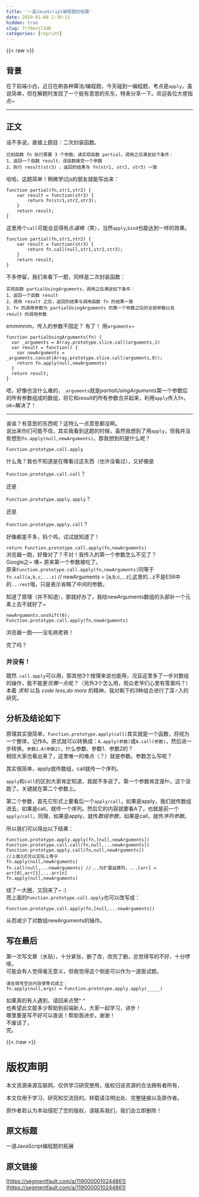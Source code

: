 ```yaml
---
title: '一道JavaScript编程题的拓展' 
date: 2019-01-08 2:30:11
hidden: true
slug: 7r78ocsl3d6
categories: [reprint]
---
```


{{< raw >}}

                    
<h2 id="articleHeader0">背景</h2>
<p>在下前端小白，近日在刷各种算法/编程题，今天碰到一编程题，考点是<code>apply</code>，虽说简单，但在解题时发现了一个挺有意思的东东，特来分享一下。欢迎各位大佬指点~</p>
<hr>
<h2 id="articleHeader1">正文</h2>
<p>话不多说，直接上题目：二次封装函数。</p>
<div class="widget-codetool" style="display:none;">
      <div class="widget-codetool--inner">
      <span class="selectCode code-tool" data-toggle="tooltip" data-placement="top" title="" data-original-title="全选"></span>
      <span type="button" class="copyCode code-tool" data-toggle="tooltip" data-placement="top" data-clipboard-text="已知函数 fn 执行需要 3 个参数。请实现函数 partial，调用之后满足如下条件：
1、返回一个函数 result，该函数接受一个参数
2、执行 result(str3) ，返回的结果与 fn(str1, str2, str3) 一致
" title="" data-original-title="复制"></span>
      <span type="button" class="saveToNote code-tool" data-toggle="tooltip" data-placement="top" title="" data-original-title="放进笔记"></span>
      </div>
      </div><pre class="hljs armasm"><code>已知函数 <span class="hljs-meta">fn</span> 执行需要 <span class="hljs-number">3</span> 个参数。请实现函数 partial，调用之后满足如下条件：
<span class="hljs-number">1</span>、返回一个函数 result，该函数接受一个参数
<span class="hljs-number">2</span>、执行 result(<span class="hljs-keyword">str3) </span>，返回的结果与 <span class="hljs-meta">fn</span>(<span class="hljs-keyword">str1, </span><span class="hljs-keyword">str2, </span><span class="hljs-keyword">str3) </span>一致
</code></pre>
<p>哈哈，这题简单！稍微学过js的朋友就能写出来：</p>
<div class="widget-codetool" style="display:none;">
      <div class="widget-codetool--inner">
      <span class="selectCode code-tool" data-toggle="tooltip" data-placement="top" title="" data-original-title="全选"></span>
      <span type="button" class="copyCode code-tool" data-toggle="tooltip" data-placement="top" data-clipboard-text="function partial(fn,str1,str2) {
    var result = function(str3) {
        return fn(str1,str2,str3);
    }
    return result;
}" title="" data-original-title="复制"></span>
      <span type="button" class="saveToNote code-tool" data-toggle="tooltip" data-placement="top" title="" data-original-title="放进笔记"></span>
      </div>
      </div><pre class="javascript hljs"><code class="javascript"><span class="hljs-function"><span class="hljs-keyword">function</span> <span class="hljs-title">partial</span>(<span class="hljs-params">fn,str1,str2</span>) </span>{
    <span class="hljs-keyword">var</span> result = <span class="hljs-function"><span class="hljs-keyword">function</span>(<span class="hljs-params">str3</span>) </span>{
        <span class="hljs-keyword">return</span> fn(str1,str2,str3);
    }
    <span class="hljs-keyword">return</span> result;
}</code></pre>
<p>这里用个<code>call</code>可能会显得有点<em>逼格</em>（笑），当然<code>apply</code>,<code>bind</code>也能达到一样的效果。</p>
<div class="widget-codetool" style="display:none;">
      <div class="widget-codetool--inner">
      <span class="selectCode code-tool" data-toggle="tooltip" data-placement="top" title="" data-original-title="全选"></span>
      <span type="button" class="copyCode code-tool" data-toggle="tooltip" data-placement="top" data-clipboard-text="function partial(fn,str1,str2) {
    var result = function(str3) {
        return fn.call(null,str1,str2,str3);
    }
    return result;
}" title="" data-original-title="复制"></span>
      <span type="button" class="saveToNote code-tool" data-toggle="tooltip" data-placement="top" title="" data-original-title="放进笔记"></span>
      </div>
      </div><pre class="javascript hljs"><code class="javascript"><span class="hljs-function"><span class="hljs-keyword">function</span> <span class="hljs-title">partial</span>(<span class="hljs-params">fn,str1,str2</span>) </span>{
    <span class="hljs-keyword">var</span> result = <span class="hljs-function"><span class="hljs-keyword">function</span>(<span class="hljs-params">str3</span>) </span>{
        <span class="hljs-keyword">return</span> fn.call(<span class="hljs-literal">null</span>,str1,str2,str3);
    }
    <span class="hljs-keyword">return</span> result;
}</code></pre>
<p>不多停留，我们来看下一题，同样是二次封装函数：</p>
<div class="widget-codetool" style="display:none;">
      <div class="widget-codetool--inner">
      <span class="selectCode code-tool" data-toggle="tooltip" data-placement="top" title="" data-original-title="全选"></span>
      <span type="button" class="copyCode code-tool" data-toggle="tooltip" data-placement="top" data-clipboard-text="实现函数 partialUsingArguments，调用之后满足如下条件：
1、返回一个函数 result
2、调用 result 之后，返回的结果与调用函数 fn 的结果一致
3、fn 的调用参数为 partialUsingArguments 的第一个参数之后的全部参数以及 result 的调用参数
" title="" data-original-title="复制"></span>
      <span type="button" class="saveToNote code-tool" data-toggle="tooltip" data-placement="top" title="" data-original-title="放进笔记"></span>
      </div>
      </div><pre class="hljs applescript"><code>实现函数 partialUsingArguments，调用之后满足如下条件：
<span class="hljs-number">1</span>、返回一个函数 <span class="hljs-literal">result</span>
<span class="hljs-number">2</span>、调用 <span class="hljs-literal">result</span> 之后，返回的结果与调用函数 fn 的结果一致
<span class="hljs-number">3</span>、fn 的调用参数为 partialUsingArguments 的第一个参数之后的全部参数以及 <span class="hljs-literal">result</span> 的调用参数
</code></pre>
<p>emmmmm，传入的参数不固定？ 有了！ 用<code>arguments</code>~</p>
<div class="widget-codetool" style="display:none;">
      <div class="widget-codetool--inner">
      <span class="selectCode code-tool" data-toggle="tooltip" data-placement="top" title="" data-original-title="全选"></span>
      <span type="button" class="copyCode code-tool" data-toggle="tooltip" data-placement="top" data-clipboard-text="function partialUsingArguments(fn) {
  var _arguments = Array.prototype.slice.call(arguments,1)
  var result = function() {
    var newArguments = _arguments.concat(Array.prototype.slice.call(arguments,0));
    return fn.apply(null,newArguments)
  }
  return result;
}" title="" data-original-title="复制"></span>
      <span type="button" class="saveToNote code-tool" data-toggle="tooltip" data-placement="top" title="" data-original-title="放进笔记"></span>
      </div>
      </div><pre class="javascript hljs"><code class="javascript"><span class="hljs-function"><span class="hljs-keyword">function</span> <span class="hljs-title">partialUsingArguments</span>(<span class="hljs-params">fn</span>) </span>{
  <span class="hljs-keyword">var</span> _arguments = <span class="hljs-built_in">Array</span>.prototype.slice.call(<span class="hljs-built_in">arguments</span>,<span class="hljs-number">1</span>)
  <span class="hljs-keyword">var</span> result = <span class="hljs-function"><span class="hljs-keyword">function</span>(<span class="hljs-params"></span>) </span>{
    <span class="hljs-keyword">var</span> newArguments = _arguments.concat(<span class="hljs-built_in">Array</span>.prototype.slice.call(<span class="hljs-built_in">arguments</span>,<span class="hljs-number">0</span>));
    <span class="hljs-keyword">return</span> fn.apply(<span class="hljs-literal">null</span>,newArguments)
  }
  <span class="hljs-keyword">return</span> result;
}</code></pre>
<p>唔，好像也没什么难的，<code>_arguments</code>就是<em>partialUsingArguments</em>第一个参数后的所有参数组成的数组，将它和<em>result</em>的所有参数合并起来，利用<code>apply</code>传入fn，ok~解决了！</p>
<hr>
<p>诶诶？有意思的东西呢？这特么一点意思都没啊。<br>说出来你们可能不信，其实我看到这题的时候，虽然我想到了用<code>apply</code>，但我并没有想到<code>fn.apply(null,newArguments)</code>。那我想到的是什么呢？</p>
<p><code>Function.prototype.call.apply</code></p>
<p>什么鬼？我也不知道是在哪看过这东西（也许没看过），又好像是</p>
<p><code>Function.prototype.call.call</code>？</p>
<p>还是</p>
<p><code>Function.prototype.apply.apply</code>？</p>
<p>还是</p>
<p><code>Function.prototype.apply.call</code>？</p>
<p>好像都差不多，妈个鸡，试试就知道了！</p>
<p><code>return Function.prototype.call.apply(fn,newArguments)</code><br>浏览器一跑，好像对了？不对！我传入的第一个参数怎么不见了？<br>Google之~ 噢~ 原来第一个参数被吃了。<br>原来<code>Function.prototype.call.apply(fn,newArguments)</code>同等于<code>fn.call(a,b,c,...z)</code> // newArguments = [a,b,c,...z],这里的...z不是ES6中的<code>...rest</code>哦，只是表示省略了中间的参数。</p>
<p>知道了原理（并不知道），那就好办了，我给newArguments数组的头部补一个元素上去不就好了~</p>
<div class="widget-codetool" style="display:none;">
      <div class="widget-codetool--inner">
      <span class="selectCode code-tool" data-toggle="tooltip" data-placement="top" title="" data-original-title="全选"></span>
      <span type="button" class="copyCode code-tool" data-toggle="tooltip" data-placement="top" data-clipboard-text="newArguments.unshift(0);
Function.prototype.call.apply(fn,newArguments)" title="" data-original-title="复制"></span>
      <span type="button" class="saveToNote code-tool" data-toggle="tooltip" data-placement="top" title="" data-original-title="放进笔记"></span>
      </div>
      </div><pre class="javascript hljs"><code class="javascript">newArguments.unshift(<span class="hljs-number">0</span>);
<span class="hljs-built_in">Function</span>.prototype.call.apply(fn,newArguments)</code></pre>
<p>浏览器一跑——没毛病老铁！</p>
<p>完了吗？</p>
<h3 id="articleHeader2">并没有！</h3>
<p>既然<code>.call.apply</code>可以用，那其他3个按理来说也能用，况且这里多了一步对数组的操作，能不能更<em>优雅</em>一点呢？（另外3个怎么用，观众老爷们心里有答案吗？）<br>本着 <em>求知</em> 以及 <em>code less,do more</em> 的精神，我对剩下的3种组合进行了深♂入的研究。</p>
<h2 id="articleHeader3">分析及结论如下</h2>
<p>原理其实很简单，<code>Function.prototype.apply(call)</code>其实就是一个函数，将视为一个整体，记作A。原式就可以转换成：<code>A.apply(参数)</code>或<code>A.call(参数)</code>，然后进一步转换，<code>参数1.A(参数2)</code>，什么参数、参数1、参数2的？<br>相信大家也看出来了，这里唯一的难点（？）就是参数。参数怎么写呢？ </p>
<p>其实很简单，apply就传数组，call就传一个序列。</p>
<p><code>apply</code>和<code>call</code>的区别大家肯定知道，我就不多说了。第一个参数肯定是fn，这个没跑了。关键就在第二个参数上。</p>
<p>第二个参数，首先它形式上要看后一个<code>apply/call</code>，如果是apply，我们就传数组进去，如果是call，就传一个序列。然后它的内容就要看A了，也就是前一个<code>apply/call</code>，同理，如果是apply，就传<em>数组参数</em>，如果是call，就传<em>序列参数</em>。</p>
<p>所以我们可以得出以下结果：</p>
<div class="widget-codetool" style="display:none;">
      <div class="widget-codetool--inner">
      <span class="selectCode code-tool" data-toggle="tooltip" data-placement="top" title="" data-original-title="全选"></span>
      <span type="button" class="copyCode code-tool" data-toggle="tooltip" data-placement="top" data-clipboard-text="Function.prototype.apply.apply(fn,[null,newArguments])
Function.prototype.call.call(fn,null,...newArguments])
Function.prototype.apply.call(fn,null,newArguments])
//上面3式可以实际上等于
fn.apply(null,newArguments)
fn.call(null,...newArguments) //...为扩展运算符，...[arr] = arr[0],arr[1],...arr[n]
fn.apply(null,newArguments)" title="" data-original-title="复制"></span>
      <span type="button" class="saveToNote code-tool" data-toggle="tooltip" data-placement="top" title="" data-original-title="放进笔记"></span>
      </div>
      </div><pre class="javascript hljs"><code class="javascript"><span class="hljs-built_in">Function</span>.prototype.apply.apply(fn,[<span class="hljs-literal">null</span>,newArguments])
<span class="hljs-built_in">Function</span>.prototype.call.call(fn,<span class="hljs-literal">null</span>,...newArguments])
<span class="hljs-built_in">Function</span>.prototype.apply.call(fn,<span class="hljs-literal">null</span>,newArguments])
<span class="hljs-comment">//上面3式可以实际上等于</span>
fn.apply(<span class="hljs-literal">null</span>,newArguments)
fn.call(<span class="hljs-literal">null</span>,...newArguments) <span class="hljs-comment">//...为扩展运算符，...[arr] = arr[0],arr[1],...arr[n]</span>
fn.apply(<span class="hljs-literal">null</span>,newArguments)</code></pre>
<p>绕了一大圈，又回来了~ :)<br>  而上面的<code>Function.prototype.call.apply</code>也可以改写成：</p>
<div class="widget-codetool" style="display:none;">
      <div class="widget-codetool--inner">
      <span class="selectCode code-tool" data-toggle="tooltip" data-placement="top" title="" data-original-title="全选"></span>
      <span type="button" class="copyCode code-tool" data-toggle="tooltip" data-placement="top" data-clipboard-text="    Function.prototype.call.apply(fn,[null,...newArguments])" title="" data-original-title="复制"></span>
      <span type="button" class="saveToNote code-tool" data-toggle="tooltip" data-placement="top" title="" data-original-title="放进笔记"></span>
      </div>
      </div><pre class="javascript hljs"><code class="javascript" style="word-break: break-word; white-space: initial;">    <span class="hljs-built_in">Function</span>.prototype.call.apply(fn,[<span class="hljs-literal">null</span>,...newArguments])</code></pre>
<p>从而减少了对数组newArguments的操作。</p>
<h2 id="articleHeader4">写在最后</h2>
<p>第一次写文章（水贴），十分紧张，删了改，改完了删，总觉得写的不好、十分啰嗦。<br>可能会有人觉得毫无意义，但我觉得这个倒是可以作为一道面试题。</p>
<div class="widget-codetool" style="display:none;">
      <div class="widget-codetool--inner">
      <span class="selectCode code-tool" data-toggle="tooltip" data-placement="top" title="" data-original-title="全选"></span>
      <span type="button" class="copyCode code-tool" data-toggle="tooltip" data-placement="top" data-clipboard-text="请在填写空白内容使等式成立：
fn.apply(null,args) = Function.prototype.apply.apply(_____)" title="" data-original-title="复制"></span>
      <span type="button" class="saveToNote code-tool" data-toggle="tooltip" data-placement="top" title="" data-original-title="放进笔记"></span>
      </div>
      </div><pre class="hljs coq"><code>请在填写空白内容使等式成立：
fn.<span class="hljs-built_in">apply</span>(null,args) = <span class="hljs-keyword">Function</span>.prototype.<span class="hljs-built_in">apply</span>.<span class="hljs-built_in">apply</span>(_____)</code></pre>
<p>如果真的有人遇到，请回来点赞^ ^<br>也希望此文能多少帮助到前端新人，大家一起学习，进步！<br>哪里要是写不好可以直说！帮助我进步。谢谢！<br>不废话了，<br>完。</p>

                
{{< /raw >}}

# 版权声明
本文资源来源互联网，仅供学习研究使用，版权归该资源的合法拥有者所有，

本文仅用于学习、研究和交流目的。转载请注明出处、完整链接以及原作者。

原作者若认为本站侵犯了您的版权，请联系我们，我们会立即删除！

## 原文标题
一道JavaScript编程题的拓展

## 原文链接
[https://segmentfault.com/a/1190000010244861](https://segmentfault.com/a/1190000010244861)

